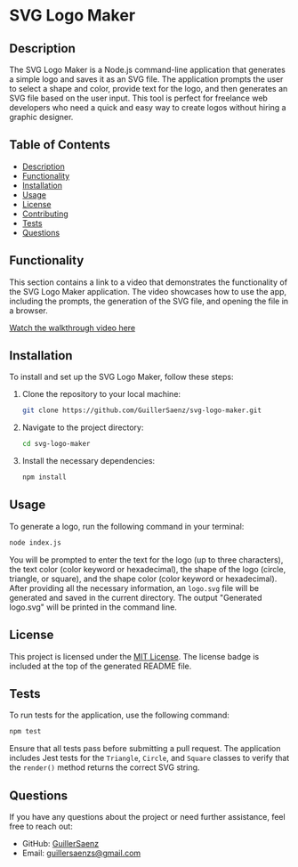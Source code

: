 # SVG Logo Maker

## Description

The SVG Logo Maker is a Node.js command-line application that generates a simple logo and saves it as an SVG file. The application prompts the user to select a shape and color, provide text for the logo, and then generates an SVG file based on the user input. This tool is perfect for freelance web developers who need a quick and easy way to create logos without hiring a graphic designer.

## Table of Contents

-   [Description](#description)
-   [Functionality](#functionality)
-   [Installation](#installation)
-   [Usage](#usage)
-   [License](#license)
-   [Contributing](#contributing)
-   [Tests](#tests)
-   [Questions](#questions)

## Functionality

This section contains a link to a video that demonstrates the functionality of the SVG Logo Maker application. The video showcases how to use the app, including the prompts, the generation of the SVG file, and opening the file in a browser.

[Watch the walkthrough video here](https://drive.google.com/file/d/1rv_wyjP2ov461cnLVh2qSJm15zns0CdC/view)

## Installation

To install and set up the SVG Logo Maker, follow these steps:

1. Clone the repository to your local machine:

    ```bash
    git clone https://github.com/GuillerSaenz/svg-logo-maker.git
    ```

2. Navigate to the project directory:

    ```bash
    cd svg-logo-maker
    ```

3. Install the necessary dependencies:

    ```bash
    npm install
    ```

## Usage

To generate a logo, run the following command in your terminal:

```bash
node index.js
```

You will be prompted to enter the text for the logo (up to three characters), the text color (color keyword or hexadecimal), the shape of the logo (circle, triangle, or square), and the shape color (color keyword or hexadecimal). After providing all the necessary information, an `logo.svg` file will be generated and saved in the current directory. The output "Generated logo.svg" will be printed in the command line.

## License

This project is licensed under the [MIT License](LICENSE). The license badge is included at the top of the generated README file.

## Tests

To run tests for the application, use the following command:

```bash
npm test
```

Ensure that all tests pass before submitting a pull request. The application includes Jest tests for the `Triangle`, `Circle`, and `Square` classes to verify that the `render()` method returns the correct SVG string.

## Questions

If you have any questions about the project or need further assistance, feel free to reach out:

-   GitHub: [GuillerSaenz](https://github.com/GuillerSaenz)
-   Email: guillersaenzs@gmail.com